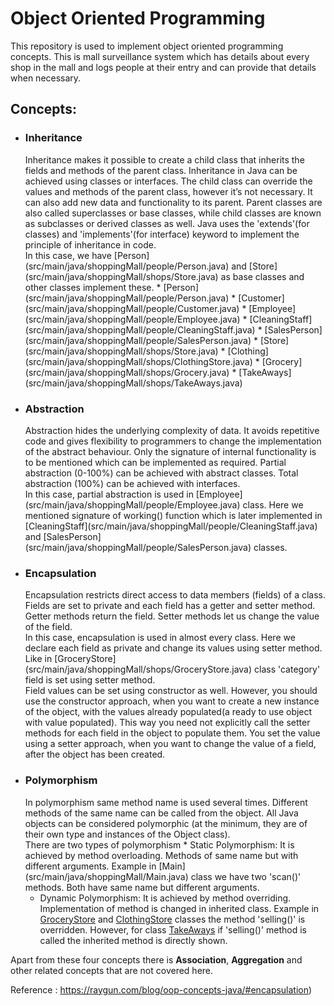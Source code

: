 <h1>Object Oriented Programming</h1>
This repository is used to implement object oriented programming concepts. This is mall surveillance system which 
has details about every shop in the mall and 
logs people at their entry and can provide that details when necessary.
<h2>Concepts:</h2>

* <h3>Inheritance</h3>
  Inheritance makes it possible to create a child class that inherits the fields and methods of the parent class. 
  Inheritance in Java can be achieved using classes or interfaces.
  The child class can override the values and methods of the parent class, however it’s not necessary. It can also 
  add new data and functionality to its parent. Parent classes are also called superclasses or base classes, while 
  child classes are known as subclasses or derived classes as well. Java uses the 'extends'(for classes) and 
  'implements'(for interface) keyword to 
  implement the principle of inheritance in code. <br/>
  In this case, we have [Person](src/main/java/shoppingMall/people/Person.java) and [Store](src/main/java/shoppingMall/shops/Store.java) as base classes and other classes implement these.
    * [Person](src/main/java/shoppingMall/people/Person.java)
        * [Customer](src/main/java/shoppingMall/people/Customer.java)
        * [Employee](src/main/java/shoppingMall/people/Employee.java)
            * [CleaningStaff](src/main/java/shoppingMall/people/CleaningStaff.java)
            * [SalesPerson](src/main/java/shoppingMall/people/SalesPerson.java)
    * [Store](src/main/java/shoppingMall/shops/Store.java)
        * [Clothing](src/main/java/shoppingMall/shops/ClothingStore.java)
        * [Grocery](src/main/java/shoppingMall/shops/Grocery.java)
        * [TakeAways](src/main/java/shoppingMall/shops/TakeAways.java)

* <h3>Abstraction</h3>
  Abstraction hides the underlying complexity of data. It avoids repetitive code and gives flexibility to 
  programmers to change the implementation of the abstract behaviour.
  Only the signature of internal functionality is to be mentioned which can be implemented as required.
  Partial abstraction (0-100%) can be achieved with abstract classes.
  Total abstraction (100%) can be achieved with interfaces. <br/>
   In this case, partial abstraction is used in [Employee](src/main/java/shoppingMall/people/Employee.java) class.
  Here we mentioned signature of working() function 
  which is later implemented in [CleaningStaff](src/main/java/shoppingMall/people/CleaningStaff.java) and 
  [SalesPerson](src/main/java/shoppingMall/people/SalesPerson.java) classes. 

* <h3>Encapsulation</h3>
   Encapsulation restricts direct access to data members (fields) of a class. Fields are set to private and each 
  field has a getter and setter method.
  Getter methods return the field.
  Setter methods let us change the value of the field.<br/>
  In this case, encapsulation is used in almost every class.
  Here we declare each field as private and change its values using setter method. Like in [GroceryStore](src/main/java/shoppingMall/shops/GroceryStore.java) class 'category' field is set using setter method. <br/>
   Field values can be set using constructor as well. However,
  you should use the constructor approach, when you want to create a new instance of the object, with the values 
  already populated(a ready to use object with value populated). This way you need not explicitly call the setter 
  methods for each field in the object to populate them. You set the value using a setter approach, when you want to 
  change the value of a field, after the object has been created. 
  
* <h3>Polymorphism</h3>
  In polymorphism same method name is used several times. Different methods of the same name can be called from the 
  object. All Java objects can be considered polymorphic (at the minimum, they are of their own type and instances 
  of the Object class).<br/>
  There are two types of polymorphism
    * Static Polymorphism: It is achieved by method overloading. Methods of same name but with different arguments. 
      Example in [Main](src/main/java/shoppingMall/Main.java) class we have two 'scan()' methods. Both have same name 
    but different arguments.
      
    * Dynamic Polymorphism: It is achieved by method overriding. Implementation of method is changed in inherited 
      class. Example in [GroceryStore](src/main/java/shoppingMall/shops/GroceryStore.java) and [ClothingStore](src/main/java/shoppingMall/shops/ClothingStore.java) classes the method 'selling()' is overridden. However, for 
      class [TakeAways](src/main/java/shoppingMall/shops/TakeAways.java) if 'selling()' method is called the inherited method is directly shown.
      
Apart from these four concepts there is **Association**, **Aggregation** and other related concepts that are not 
covered 
here.

Reference : https://raygun.com/blog/oop-concepts-java/#encapsulation)
    
      